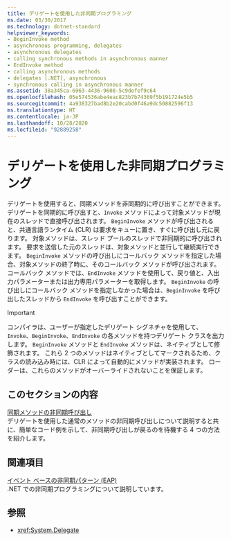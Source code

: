 ```yaml
---
title: デリゲートを使用した非同期プログラミング
ms.date: 03/30/2017
ms.technology: dotnet-standard
helpviewer_keywords:
- BeginInvoke method
- asynchronous programming, delegates
- asynchronous delegates
- calling synchronous methods in asynchronous manner
- EndInvoke method
- calling asynchronous methods
- delegates [.NET], asynchronous
- synchronous calling in asynchronous manner
ms.assetid: 38a345ca-6963-4436-9608-5c9defef9c64
ms.openlocfilehash: 05e574536abe4eac823b7b74369f5b191724e5b5
ms.sourcegitcommit: 4a938327bad8b2e20cabd0f46a9dc50882596f13
ms.translationtype: HT
ms.contentlocale: ja-JP
ms.lasthandoff: 10/28/2020
ms.locfileid: "92889258"
---
```

# <a name="asynchronous-programming-using-delegates"></a>デリゲートを使用した非同期プログラミング

デリゲートを使用すると、同期メソッドを非同期的に呼び出すことができます。 デリゲートを同期的に呼び出すと、`Invoke` メソッドによって対象メソッドが現在のスレッドで直接呼び出されます。 `BeginInvoke` メソッドが呼び出されると、共通言語ランタイム (CLR) は要求をキューに置き、すぐに呼び出し元に戻ります。 対象メソッドは、スレッド プールのスレッドで非同期的に呼び出されます。 要求を送信した元のスレッドは、対象メソッドと並行して継続実行できます。 `BeginInvoke` メソッドの呼び出しにコールバック メソッドを指定した場合、対象メソッドの終了時に、そのコールバック メソッドが呼び出されます。 コールバック メソッドでは、`EndInvoke` メソッドを使用して、戻り値と、入出力パラメーターまたは出力専用パラメーターを取得します。 `BeginInvoke` の呼び出しにコールバック メソッドを指定しなかった場合は、`BeginInvoke` を呼び出したスレッドから `EndInvoke` を呼び出すことができます。  
  
> [!IMPORTANT]
> コンパイラは、ユーザーが指定したデリゲート シグネチャを使用して、`Invoke`、`BeginInvoke`、`EndInvoke` の各メソッドを持つデリゲート クラスを出力します。 `BeginInvoke` メソッドと `EndInvoke` メソッドは、ネイティブとして修飾されます。 これら 2 つのメソッドはネイティブとしてマークされるため、クラスの読み込み時には、CLR によって自動的にメソッドが実装されます。 ローダーは、これらのメソッドがオーバーライドされないことを保証します。  
  
## <a name="in-this-section"></a>このセクションの内容  
 [同期メソッドの非同期呼び出し](calling-synchronous-methods-asynchronously.md)  
 デリゲートを使用した通常のメソッドの非同期呼び出しについて説明すると共に、簡単なコード例を示して、非同期呼び出しが戻るのを待機する 4 つの方法を紹介します。  
  
## <a name="related-sections"></a>関連項目  
 [イベント ベースの非同期パターン (EAP)](event-based-asynchronous-pattern-eap.md)  
 .NET での非同期プログラミングについて説明しています。  
  
## <a name="see-also"></a>参照

- <xref:System.Delegate>

